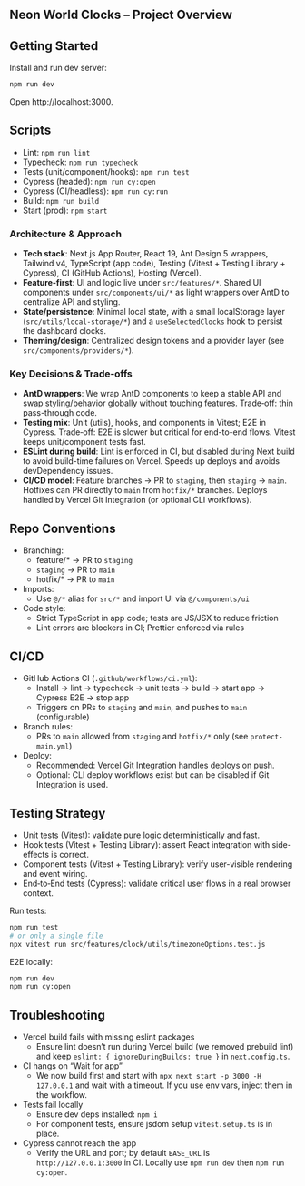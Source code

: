 ## Neon World Clocks – Project Overview

## Getting Started

Install and run dev server:

```bash
npm run dev
```

Open http://localhost:3000.

## Scripts

- Lint: `npm run lint`
- Typecheck: `npm run typecheck`
- Tests (unit/component/hooks): `npm run test`
- Cypress (headed): `npm run cy:open`
- Cypress (CI/headless): `npm run cy:run`
- Build: `npm run build`
- Start (prod): `npm start`

### Architecture & Approach

- **Tech stack**: Next.js App Router, React 19, Ant Design 5 wrappers, Tailwind v4, TypeScript (app code), Testing (Vitest + Testing Library + Cypress), CI (GitHub Actions), Hosting (Vercel).
- **Feature-first**: UI and logic live under `src/features/*`. Shared UI components under `src/components/ui/*` as light wrappers over AntD to centralize API and styling.
- **State/persistence**: Minimal local state, with a small localStorage layer (`src/utils/local-storage/*`) and a `useSelectedClocks` hook to persist the dashboard clocks.
- **Theming/design**: Centralized design tokens and a provider layer (see `src/components/providers/*`).

### Key Decisions & Trade‑offs

- **AntD wrappers**: We wrap AntD components to keep a stable API and swap styling/behavior globally without touching features. Trade‑off: thin pass-through code.
- **Testing mix**: Unit (utils), hooks, and components in Vitest; E2E in Cypress. Trade‑off: E2E is slower but critical for end-to-end flows. Vitest keeps unit/component tests fast.
- **ESLint during build**: Lint is enforced in CI, but disabled during Next build to avoid build-time failures on Vercel. Speeds up deploys and avoids devDependency issues.
- **CI/CD model**: Feature branches → PR to `staging`, then `staging` → `main`. Hotfixes can PR directly to `main` from `hotfix/*` branches. Deploys handled by Vercel Git Integration (or optional CLI workflows).

## Repo Conventions

- Branching:
  - feature/\* → PR to `staging`
  - `staging` → PR to `main`
  - hotfix/\* → PR to `main`
- Imports:
  - Use `@/*` alias for `src/*` and import UI via `@/components/ui`
- Code style:
  - Strict TypeScript in app code; tests are JS/JSX to reduce friction
  - Lint errors are blockers in CI; Prettier enforced via rules

## CI/CD

- GitHub Actions CI (`.github/workflows/ci.yml`):
  - Install → lint → typecheck → unit tests → build → start app → Cypress E2E → stop app
  - Triggers on PRs to `staging` and `main`, and pushes to `main` (configurable)
- Branch rules:
  - PRs to `main` allowed from `staging` and `hotfix/*` only (see `protect-main.yml`)
- Deploy:
  - Recommended: Vercel Git Integration handles deploys on push.
  - Optional: CLI deploy workflows exist but can be disabled if Git Integration is used.

## Testing Strategy

- Unit tests (Vitest): validate pure logic deterministically and fast.
- Hook tests (Vitest + Testing Library): assert React integration with side-effects is correct.
- Component tests (Vitest + Testing Library): verify user-visible rendering and event wiring.
- End‑to‑End tests (Cypress): validate critical user flows in a real browser context.

Run tests:

```bash
npm run test
# or only a single file
npx vitest run src/features/clock/utils/timezoneOptions.test.js
```

E2E locally:

```bash
npm run dev
npm run cy:open
```

## Troubleshooting

- Vercel build fails with missing eslint packages
  - Ensure lint doesn’t run during Vercel build (we removed prebuild lint) and keep `eslint: { ignoreDuringBuilds: true }` in `next.config.ts`.
- CI hangs on “Wait for app”
  - We now build first and start with `npx next start -p 3000 -H 127.0.0.1` and wait with a timeout. If you use env vars, inject them in the workflow.
- Tests fail locally
  - Ensure dev deps installed: `npm i`
  - For component tests, ensure jsdom setup `vitest.setup.ts` is in place.
- Cypress cannot reach the app
  - Verify the URL and port; by default `BASE_URL` is `http://127.0.0.1:3000` in CI. Locally use `npm run dev` then `npm run cy:open`.
